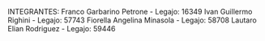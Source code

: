 INTEGRANTES: 
Franco Garbarino Petrone - Legajo: 16349
Ivan Guillermo Righini - Legajo: 57743
Fiorella Angelina Minasola - Legajo: 58708
Lautaro Elian Rodriguez - Legajo: 59446

